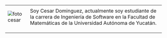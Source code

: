 |   |   |
|---|---|
|    |   |
| ![foto cesar](https://media.licdn.com/dms/image/D4E03AQFQmR5Bua3aqQ/profile-displayphoto-shrink_800_800/0/1693167760782?e=1701302400&v=beta&t=FHF02ZaDH7MVveA4lCfFXqXcP0ohbp5j-L0l5rFdu3w)  |  Soy Cesar Dominguez, actualmente soy estudiante de la carrera de Ingeniería de Software en la Facultad de Matemáticas de la Universidad Autónoma de Yucatán.|
|   |   | 
|   |   |
|   |   |
